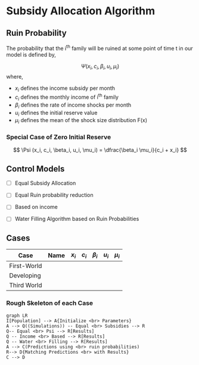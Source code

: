 # Subsidy Allocation Algorithm


## Ruin Probability

The probability that the i<sup>th</sup> family will be ruined at some point of time t in our model is defined by,

$$
\Psi (x_i, c_i, \beta_i, u_i, \mu_i)
$$
where, 
- $x_i$ defines the income subsidy per month
- $c_i$ defines the monthly income of i<sup>th</sup> family
- $\beta_i$ defines the rate of income shocks per month
- $u_i$ defines the initial reserve value
- $\mu_i$ defines the mean of the shock size distribution F(x)

### Special Case of Zero Initial Reserve

$$
\Psi (x_i, c_i, \beta_i, u_i, \mu_i) = \dfrac{\beta_i \mu_i}{c_i + x_i}
$$

## Control Models

- [ ] Equal Subsidy Allocation
- [ ] Equal Ruin probability reduction
- [ ] Based on income
- [ ] Water Filling Algorithm based on Ruin Probabilities


## Cases

| Case | Name | $x_i$ | $c_i$ | $\beta_i$ | $u_i$ | $\mu_i$ |
| ------ | ------ | ------ | ------ | ------ |------ |------|
| First-World |  |  |  |  |  |  |
| Developing |  |  |  |  |  |  |
| Third World |  |  |  |  |  |  |

### Rough Skeleton of each Case


```mermaid
graph LR
I[Population] --> A{Initialize <br> Parameters}
A --> Q((Simulations)) -- Equal <br> Subsidies --> R
Q-- Equal <br> Psi --> R[Results]
Q -- Income <br> Based --> R[Results]
Q -- Water <br> Filling --> R[Results]
A --> C(Predictions using <br> ruin probabilities)
R--> D{Matching Predictions <br> with Results}
C --> D
```
